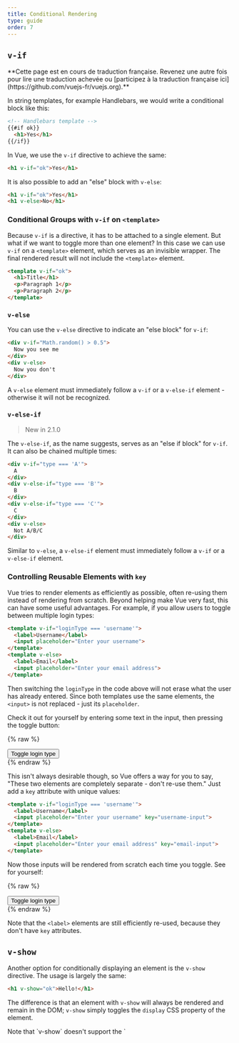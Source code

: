 ```yaml
---
title: Conditional Rendering
type: guide
order: 7
---
```


## `v-if`

<p class="tip">**Cette page est en cours de traduction française. Revenez une autre fois pour lire une traduction achevée ou [participez à la traduction française ici](https://github.com/vuejs-fr/vuejs.org).**</p>In string templates, for example Handlebars, we would write a conditional block like this:

``` html
<!-- Handlebars template -->
{{#if ok}}
  <h1>Yes</h1>
{{/if}}
```

In Vue, we use the `v-if` directive to achieve the same:

``` html
<h1 v-if="ok">Yes</h1>
```

It is also possible to add an "else" block with `v-else`:

``` html
<h1 v-if="ok">Yes</h1>
<h1 v-else>No</h1>
```

### Conditional Groups with `v-if` on `<template>`

Because `v-if` is a directive, it has to be attached to a single element. But what if we want to toggle more than one element? In this case we can use `v-if` on a `<template>` element, which serves as an invisible wrapper. The final rendered result will not include the `<template>` element.

``` html
<template v-if="ok">
  <h1>Title</h1>
  <p>Paragraph 1</p>
  <p>Paragraph 2</p>
</template>
```

### `v-else`

You can use the `v-else` directive to indicate an "else block" for `v-if`:

``` html
<div v-if="Math.random() > 0.5">
  Now you see me
</div>
<div v-else>
  Now you don't
</div>
```

A `v-else` element must immediately follow a `v-if` or a `v-else-if` element - otherwise it will not be recognized.

### `v-else-if`

> New in 2.1.0

The `v-else-if`, as the name suggests, serves as an "else if block" for `v-if`. It can also be chained multiple times:

```html
<div v-if="type === 'A'">
  A
</div>
<div v-else-if="type === 'B'">
  B
</div>
<div v-else-if="type === 'C'">
  C
</div>
<div v-else>
  Not A/B/C
</div>
```

Similar to `v-else`, a `v-else-if` element must immediately follow a `v-if` or a `v-else-if` element.

### Controlling Reusable Elements with `key`

Vue tries to render elements as efficiently as possible, often re-using them instead of rendering from scratch. Beyond helping make Vue very fast, this can have some useful advantages. For example, if you allow users to toggle between multiple login types:

``` html
<template v-if="loginType === 'username'">
  <label>Username</label>
  <input placeholder="Enter your username">
</template>
<template v-else>
  <label>Email</label>
  <input placeholder="Enter your email address">
</template>
```

Then switching the `loginType` in the code above will not erase what the user has already entered. Since both templates use the same elements, the `<input>` is not replaced - just its `placeholder`.

Check it out for yourself by entering some text in the input, then pressing the toggle button:

{% raw %}
<div id="no-key-example" class="demo">
  <div>
    <template v-if="loginType === 'username'">
      <label>Username</label>
      <input placeholder="Enter your username">
    </template>
    <template v-else>
      <label>Email</label>
      <input placeholder="Enter your email address">
    </template>
  </div>
  <button @click="toggleLoginType">Toggle login type</button>
</div>
<script>
new Vue({
  el: '#no-key-example',
  data: {
    loginType: 'username'
  },
  methods: {
    toggleLoginType: function () {
      return this.loginType = this.loginType === 'username' ? 'email' : 'username'
    }
  }
})
</script>
{% endraw %}

This isn't always desirable though, so Vue offers a way for you to say, "These two elements are completely separate - don't re-use them." Just add a `key` attribute with unique values:

``` html
<template v-if="loginType === 'username'">
  <label>Username</label>
  <input placeholder="Enter your username" key="username-input">
</template>
<template v-else>
  <label>Email</label>
  <input placeholder="Enter your email address" key="email-input">
</template>
```

Now those inputs will be rendered from scratch each time you toggle. See for yourself:

{% raw %}
<div id="key-example" class="demo">
  <div>
    <template v-if="loginType === 'username'">
      <label>Username</label>
      <input placeholder="Enter your username" key="username-input">
    </template>
    <template v-else>
      <label>Email</label>
      <input placeholder="Enter your email address" key="email-input">
    </template>
  </div>
  <button @click="toggleLoginType">Toggle login type</button>
</div>
<script>
new Vue({
  el: '#key-example',
  data: {
    loginType: 'username'
  },
  methods: {
    toggleLoginType: function () {
      return this.loginType = this.loginType === 'username' ? 'email' : 'username'
    }
  }
})
</script>
{% endraw %}

Note that the `<label>` elements are still efficiently re-used, because they don't have `key` attributes.

## `v-show`

Another option for conditionally displaying an element is the `v-show` directive. The usage is largely the same:

``` html
<h1 v-show="ok">Hello!</h1>
```

The difference is that an element with `v-show` will always be rendered and remain in the DOM; `v-show` simply toggles the `display` CSS property of the element.

<p class="tip">Note that `v-show` doesn't support the `<template>` syntax, nor does it work with `v-else`.</p>

## `v-if` vs `v-show`

`v-if` is "real" conditional rendering because it ensures that event listeners and child components inside the conditional block are properly destroyed and re-created during toggles.

`v-if` is also **lazy**: if the condition is false on initial render, it will not do anything - the conditional block won't be rendered until the condition becomes true for the first time.

In comparison, `v-show` is much simpler - the element is always rendered regardless of initial condition, with just simple CSS-based toggling.

Generally speaking, `v-if` has higher toggle costs while `v-show` has higher initial render costs. So prefer `v-show` if you need to toggle something very often, and prefer `v-if` if the condition is unlikely to change at runtime.
